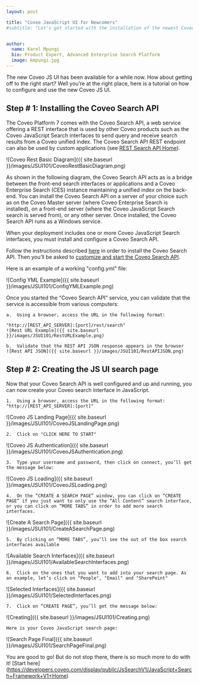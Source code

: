 ```yaml
---
layout: post

title: "Coveo JavaScript UI for Newcomers"
#subtitle: "Let's get started with the installation of the newest Coveo interface"


author:
  name: Karel Mpungi
  bio: Product Expert, Advanced Enterprise Search Platform
  image: kmpungi.jpg
---
```

The new Coveo JS UI has been available for a while now. How about getting off to the right start? Well you’re at the right place, here is a tutorial on how to configure and use the new Coveo JS UI.

## Step # 1: Installing the Coveo Search API

The Coveo Platform 7 comes with the Coveo Search API, a web service offering a REST interface that is used by other Coveo products such as the Coveo JavaScript Search interfaces to send query and receive search results from a Coveo unified index. 
The Coveo Search API REST endpoint can also be used by custom applications (see [REST Search API Home](https://developers.coveo.com/display/public/SearchREST/REST+Search+API+Home)).

![Coveo Rest Basic Diagram]({{ site.baseurl }}/images/JSUI101/CoveoRestBasicDiagram.png)

As shown in the following diagram, the Coveo Search API acts as is a bridge between the front-end search interfaces or applications and a Coveo Enterprise Search (CES) instance maintaining a unified index on the back-end. 
You can install the Coveo Search API on a server of your choice such as on the Coveo Master server (where Coveo Enterprise Search is installed), on a front-end server (where the Coveo JavaScript Search search is served from), or any other server. 
Once installed, the Coveo Search API runs as a Windows service.

When your deployment includes one or more Coveo JavaScript Search interfaces, you must install and configure a Coveo Search API.

Follow the instructions described [here](https://onlinehelp.coveo.com/en/ces/7.0/administrator/installing_the_coveo_search_api.htm) in order to install the Coveo Search API. Then you’ll be asked to [customize and start the Coveo Search API](https://onlinehelp.coveo.com/en/ces/7.0/administrator/customizing_and_starting_the_coveo_search_api.htm).

Here is an example of a working "config.yml" file:

![Config YML Example]({{ site.baseurl }}/images/JSUI101/ConfigYMLExample.png)

Once you started the “Coveo Search API” service, you can validate that the service is accessible from various computers:

	a.	Using a browser, access the URL in the following format:
	
	"http://[REST_API_SERVER]:[port]/rest/search"
	![Rest URL Example]({{ site.baseurl }}/images/JSUI101/RestURLExample.png)
	
	b.	Validate that the REST API JSON response appears in the browser
	![Rest API JSON]({{ site.baseurl }}/images/JSUI101/RestAPIJSON.png)
	
## Step # 2: Creating the JS UI search page

Now that your Coveo Search API is well configured and up and running, you can now create your Coveo search interface in JavaScript.

	1.	Using a browser, access the URL in the following format: "http://[REST_API_SERVER]:[port]"

![Coveo JS Landing Page]({{ site.baseurl }}/images/JSUI101/CoveoJSLandingPage.png)
	
	2.	Click on "CLICK HERE TO START"

![Coveo JS Authentication]({{ site.baseurl }}/images/JSUI101/CoveoJSAuthentication.png)
	
	3.	Type your username and password, then click on connect, you’ll get the message below:

![Coveo JS Loading]({{ site.baseurl }}/images/JSUI101/CoveoJSLoading.png)
	
	4.	On the “CREATE A SEARCH PAGE” window, you can click on “CREATE PAGE” if you just want to only use the “All Content” search interface, or you can click on “MORE TABS” in order to add more search interfaces.

![Create A Search Page]({{ site.baseurl }}/images/JSUI101/CreateASearchPage.png)
	
	5.	By clicking on “MORE TABS”, you’ll see the out of the box search interfaces available
	
![Available Search Interfaces]({{ site.baseurl }}/images/JSUI101/AvailableSearchInterfaces.png)
	
	6.	Click on the ones that you want to add into your search page. As an example, let’s click on "People", "Email" and "SharePoint"
	
![Selected Interfaces]({{ site.baseurl }}/images/JSUI101/SelectedInterfaces.png)
	
	7.	Click on “CREATE PAGE”, you’ll get the message below:
	
![Creating]({{ site.baseurl }}/images/JSUI101/Creating.png)
	
	Here is your Coveo JavaScript search page:
	
![Search Page Final]({{ site.baseurl }}/images/JSUI101/SearchPageFinal.png)
	
You are good to go! But do not stop there, there is so much more to do with it! [Start here] (https://developers.coveo.com/display/public/JsSearchV1/JavaScript+Search+Framework+V1+Home)